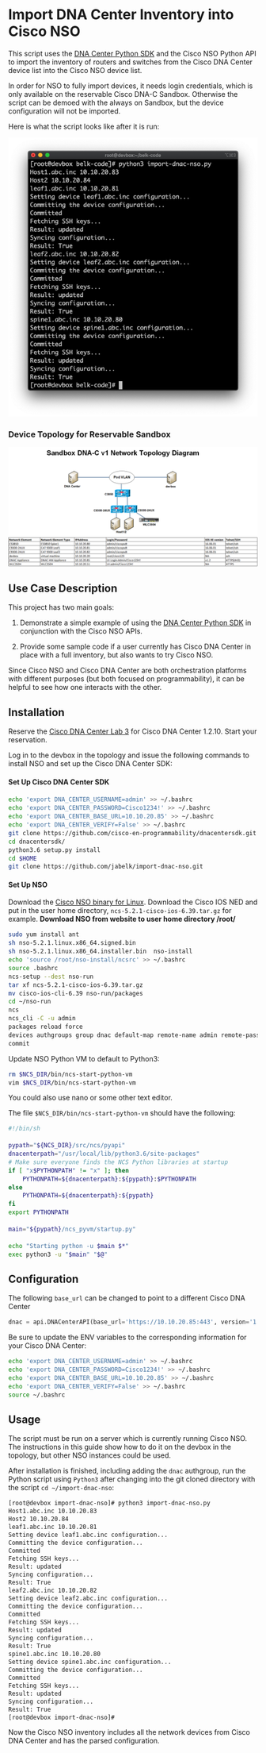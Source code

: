 # Import DNA Center Inventory into Cisco NSO

This script uses the [DNA Center Python SDK](https://github.com/cisco-en-programmability/dnacentersdk) and the Cisco NSO Python API to import the inventory of routers and switches from the Cisco DNA Center device list into the Cisco NSO device list. 

In order for NSO to fully import devices, it needs login credentials, which is only available on the reservable Cisco DNA-C Sandbox. Otherwise the script can be demoed with the always on Sandbox, but the device configuration will not be imported. 

 
Here is what the script looks like after it is run:

![Sample Output](sample-output.png)


### Device Topology for Reservable Sandbox

 
![Topology](DNAC-Sandbox-SJC-Sandbox-Public-Info.png)


## Use Case Description

This project has two main goals:

1. Demonstrate a simple example of using the [DNA Center Python SDK](https://github.com/cisco-en-programmability/dnacentersdk) in conjunction with the Cisco NSO APIs.

2. Provide some sample code if a user currently has Cisco DNA Center in place with a full inventory, but also wants to try Cisco NSO. 

Since Cisco NSO and Cisco DNA Center are both orchestration platforms with different purposes (but both focused on programmability), it can be helpful to see how one interacts with the other.

## Installation

Reserve the [Cisco DNA Center Lab 3](https://developer.cisco.com/site/sandbox/) for Cisco DNA Center 1.2.10. Start your reservation.

Log in to the devbox in the topology and issue the following commands to install NSO and set up the Cisco DNA Center SDK:
#### Set Up Cisco DNA Center SDK
```bash
echo 'export DNA_CENTER_USERNAME=admin' >> ~/.bashrc
echo 'export DNA_CENTER_PASSWORD=Cisco1234!' >> ~/.bashrc
echo 'export DNA_CENTER_BASE_URL=10.10.20.85' >> ~/.bashrc
echo 'export DNA_CENTER_VERIFY=False' >> ~/.bashrc
git clone https://github.com/cisco-en-programmability/dnacentersdk.git
cd dnacentersdk/
python3.6 setup.py install
cd $HOME
git clone https://github.com/jabelk/import-dnac-nso.git
```

#### Set Up NSO

Download the [Cisco NSO binary for Linux](https://developer.cisco.com/docs/nso/). Download the Cisco IOS NED and put in the user home directory, `ncs-5.2.1-cisco-ios-6.39.tar.gz` for example. 
**Download NSO from website to user home directory /root/**
```bash
sudo yum install ant
sh nso-5.2.1.linux.x86_64.signed.bin
sh nso-5.2.1.linux.x86_64.installer.bin  nso-install
echo 'source /root/nso-install/ncsrc' >> ~/.bashrc
source .bashrc
ncs-setup --dest nso-run
tar xf ncs-5.2.1-cisco-ios-6.39.tar.gz
mv cisco-ios-cli-6.39 nso-run/packages
cd ~/nso-run
ncs
ncs_cli -C -u admin
packages reload force
devices authgroups group dnac default-map remote-name admin remote-password ciscopsdt
commit
```

Update NSO Python VM to default to Python3:
```bash
rm $NCS_DIR/bin/ncs-start-python-vm
vim $NCS_DIR/bin/ncs-start-python-vm
```
You could also use nano or some other text editor. 

The file `$NCS_DIR/bin/ncs-start-python-vm` should have the following:
```bash
#!/bin/sh

pypath="${NCS_DIR}/src/ncs/pyapi"
dnacenterpath="/usr/local/lib/python3.6/site-packages"
# Make sure everyone finds the NCS Python libraries at startup
if [ "x$PYTHONPATH" != "x" ]; then
    PYTHONPATH=${dnacenterpath}:${pypath}:$PYTHONPATH
else
    PYTHONPATH=${dnacenterpath}:${pypath}
fi
export PYTHONPATH

main="${pypath}/ncs_pyvm/startup.py"

echo "Starting python -u $main $*"
exec python3 -u "$main" "$@"
```

## Configuration

The following `base_url` can be changed to point to a different Cisco DNA Center
```python
dnac = api.DNACenterAPI(base_url='https://10.10.20.85:443', version='1.3.0')
```

Be sure to update the ENV variables to the corresponding information for your Cisco DNA Center:
```bash
echo 'export DNA_CENTER_USERNAME=admin' >> ~/.bashrc
echo 'export DNA_CENTER_PASSWORD=Cisco1234!' >> ~/.bashrc
echo 'export DNA_CENTER_BASE_URL=10.10.20.85' >> ~/.bashrc
echo 'export DNA_CENTER_VERIFY=False' >> ~/.bashrc
source ~/.bashrc
```


## Usage

The script must be run on a server which is currently running Cisco NSO. The instructions in this guide show how to do it on the devbox in the topology, but other NSO instances could be used. 

After installation is finished, including adding the `dnac` authgroup, run the Python script using `Python3` after changing into the git cloned directory with the script `cd ~/import-dnac-nso`:
```
[root@devbox import-dnac-nso]# python3 import-dnac-nso.py
Host1.abc.inc 10.10.20.83
Host2 10.10.20.84
leaf1.abc.inc 10.10.20.81
Setting device leaf1.abc.inc configuration...
Committing the device configuration...
Committed
Fetching SSH keys...
Result: updated
Syncing configuration...
Result: True
leaf2.abc.inc 10.10.20.82
Setting device leaf2.abc.inc configuration...
Committing the device configuration...
Committed
Fetching SSH keys...
Result: updated
Syncing configuration...
Result: True
spine1.abc.inc 10.10.20.80
Setting device spine1.abc.inc configuration...
Committing the device configuration...
Committed
Fetching SSH keys...
Result: updated
Syncing configuration...
Result: True
[root@devbox import-dnac-nso]#
```

Now the Cisco NSO inventory includes all the network devices from Cisco DNA Center and has the parsed configuration. 
